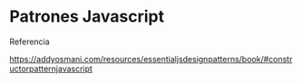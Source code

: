 # Patrones Javascript

Referencia

https://addyosmani.com/resources/essentialjsdesignpatterns/book/#constructorpatternjavascript
